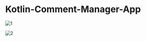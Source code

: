 # Kotlin-Comment-Manager-App

![1](https://user-images.githubusercontent.com/29417439/72692730-7f80b380-3b68-11ea-8c79-07d1c63b6f79.png)

![2](https://user-images.githubusercontent.com/29417439/72692787-ccfd2080-3b68-11ea-8c14-6f6d1a690ef2.png)
